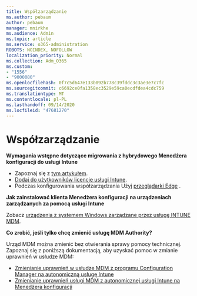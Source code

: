 ```yaml
---
title: Współzarządzanie
ms.author: pebaum
author: pebaum
manager: mnirkhe
ms.audience: Admin
ms.topic: article
ms.service: o365-administration
ROBOTS: NOINDEX, NOFOLLOW
localization_priority: Normal
ms.collection: Adm_O365
ms.custom:
- "1556"
- "9000080"
ms.openlocfilehash: 0f7c5d647e133b092b778c39fddc3c3ae3e7c7fc
ms.sourcegitcommit: c6692ce0fa1358ec3529e59ca0ecdfdea4cdc759
ms.translationtype: MT
ms.contentlocale: pl-PL
ms.lasthandoff: 09/14/2020
ms.locfileid: "47681270"
---
```

# <a name="co-management"></a>Współzarządzanie

**Wymagania wstępne dotyczące migrowania z hybrydowego Menedżera konfiguracji do usługi Intune**

- Zapoznaj się z [tym artykułem](https://docs.microsoft.com/configmgr/mdm/deploy-use/migrate-hybridmdm-to-intunesa).
- [Dodaj do użytkowników licencję usługi Intune](https://docs.microsoft.com/intune/licenses-assign).
- Podczas konfigurowania współzarządzania Użyj [przeglądarki Edge](https://www.microsoft.com/windows/microsoft-edge) .

**Jak zainstalować klienta Menedżera konfiguracji na urządzeniach zarządzanych za pomocą usługi Intune**

Zobacz [urządzenia z systemem Windows zarządzane przez usługę INTUNE MDM](https://docs.microsoft.com/configmgr/core/clients/deploy/deploy-clients-to-windows-computers#bkmk_mdm).

**Co zrobić, jeśli tylko chcę zmienić usługę MDM Authority?**

Urząd MDM można zmienić bez otwierania sprawy pomocy technicznej. Zapoznaj się z poniższą dokumentacją, aby uzyskać pomoc w zmianie uprawnień w usłudze MDM:

- [Zmienianie uprawnień w usłudze MDM z programu Configuration Manager na autonomiczną usługę Intune](https://docs.microsoft.com/configmgr/mdm/deploy-use/migrate-change-mdm-authority)
- [Zmienianie uprawnień usługi MDM z autonomicznej usługi Intune na Menedżera konfiguracji](https://docs.microsoft.com/configmgr/mdm/deploy-use/change-mdm-authority)
